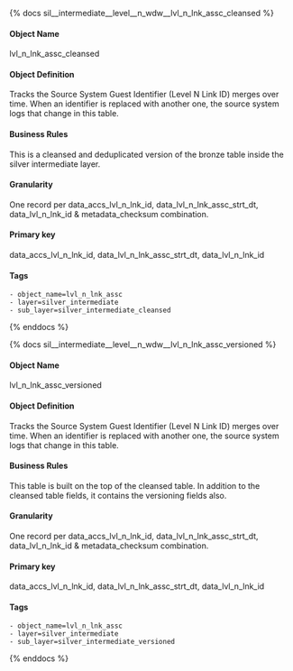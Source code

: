 {% docs sil__intermediate__level__n_wdw__lvl_n_lnk_assc_cleansed %}

#### Object Name
lvl_n_lnk_assc_cleansed

#### Object Definition
Tracks the Source System Guest Identifier (Level N Link ID) merges over time. When an identifier is replaced with another one, the source system logs that change in this table.

#### Business Rules
This is a cleansed and deduplicated version of the bronze table inside the silver intermediate layer.

#### Granularity
One record per data_accs_lvl_n_lnk_id, data_lvl_n_lnk_assc_strt_dt, data_lvl_n_lnk_id & metadata_checksum combination.

#### Primary key
data_accs_lvl_n_lnk_id, data_lvl_n_lnk_assc_strt_dt, data_lvl_n_lnk_id

#### Tags
    - object_name=lvl_n_lnk_assc
    - layer=silver_intermediate
    - sub_layer=silver_intermediate_cleansed

{% enddocs %}

{% docs sil__intermediate__level__n_wdw__lvl_n_lnk_assc_versioned %}

#### Object Name
lvl_n_lnk_assc_versioned

#### Object Definition
Tracks the Source System Guest Identifier (Level N Link ID) merges over time. When an identifier is replaced with another one, the source system logs that change in this table.

#### Business Rules
This table is built on the top of the cleansed table. In addition to the cleansed table fields, it contains the versioning fields also.

#### Granularity
One record per data_accs_lvl_n_lnk_id, data_lvl_n_lnk_assc_strt_dt, data_lvl_n_lnk_id & metadata_checksum combination.

#### Primary key
data_accs_lvl_n_lnk_id, data_lvl_n_lnk_assc_strt_dt, data_lvl_n_lnk_id

#### Tags
    - object_name=lvl_n_lnk_assc
    - layer=silver_intermediate
    - sub_layer=silver_intermediate_versioned

{% enddocs %}